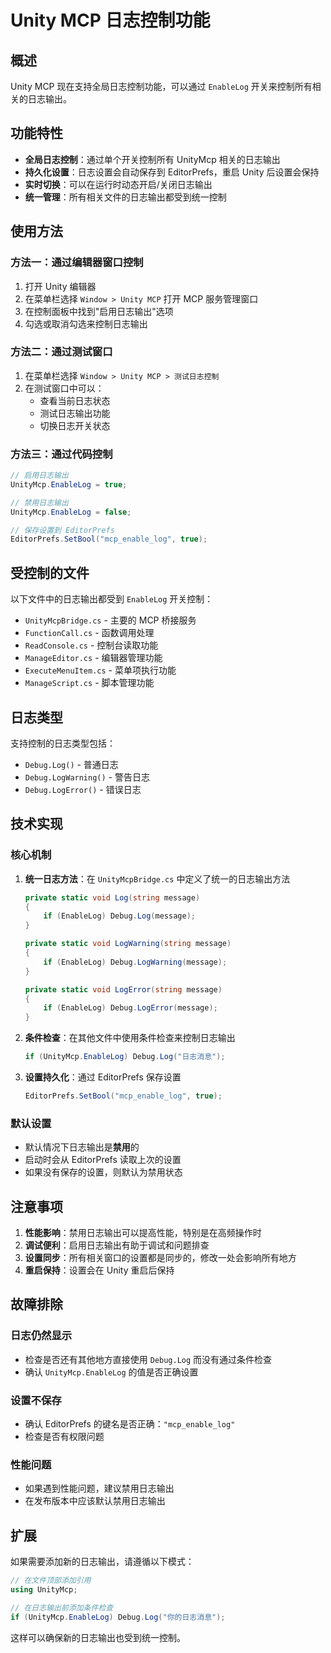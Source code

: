 # Unity MCP 日志控制功能

## 概述

Unity MCP 现在支持全局日志控制功能，可以通过 `EnableLog` 开关来控制所有相关的日志输出。

## 功能特性

- **全局日志控制**：通过单个开关控制所有 UnityMcp 相关的日志输出
- **持久化设置**：日志设置会自动保存到 EditorPrefs，重启 Unity 后设置会保持
- **实时切换**：可以在运行时动态开启/关闭日志输出
- **统一管理**：所有相关文件的日志输出都受到统一控制

## 使用方法

### 方法一：通过编辑器窗口控制

1. 打开 Unity 编辑器
2. 在菜单栏选择 `Window > Unity MCP` 打开 MCP 服务管理窗口
3. 在控制面板中找到"启用日志输出"选项
4. 勾选或取消勾选来控制日志输出

### 方法二：通过测试窗口

1. 在菜单栏选择 `Window > Unity MCP > 测试日志控制`
2. 在测试窗口中可以：
   - 查看当前日志状态
   - 测试日志输出功能
   - 切换日志开关状态

### 方法三：通过代码控制

```csharp
// 启用日志输出
UnityMcp.EnableLog = true;

// 禁用日志输出
UnityMcp.EnableLog = false;

// 保存设置到 EditorPrefs
EditorPrefs.SetBool("mcp_enable_log", true);
```

## 受控制的文件

以下文件中的日志输出都受到 `EnableLog` 开关控制：

- `UnityMcpBridge.cs` - 主要的 MCP 桥接服务
- `FunctionCall.cs` - 函数调用处理
- `ReadConsole.cs` - 控制台读取功能
- `ManageEditor.cs` - 编辑器管理功能
- `ExecuteMenuItem.cs` - 菜单项执行功能
- `ManageScript.cs` - 脚本管理功能

## 日志类型

支持控制的日志类型包括：
- `Debug.Log()` - 普通日志
- `Debug.LogWarning()` - 警告日志
- `Debug.LogError()` - 错误日志

## 技术实现

### 核心机制

1. **统一日志方法**：在 `UnityMcpBridge.cs` 中定义了统一的日志输出方法
   ```csharp
   private static void Log(string message)
   {
       if (EnableLog) Debug.Log(message);
   }
   
   private static void LogWarning(string message)
   {
       if (EnableLog) Debug.LogWarning(message);
   }
   
   private static void LogError(string message)
   {
       if (EnableLog) Debug.LogError(message);
   }
   ```

2. **条件检查**：在其他文件中使用条件检查来控制日志输出
   ```csharp
   if (UnityMcp.EnableLog) Debug.Log("日志消息");
   ```

3. **设置持久化**：通过 EditorPrefs 保存设置
   ```csharp
   EditorPrefs.SetBool("mcp_enable_log", true);
   ```

### 默认设置

- 默认情况下日志输出是**禁用**的
- 启动时会从 EditorPrefs 读取上次的设置
- 如果没有保存的设置，则默认为禁用状态

## 注意事项

1. **性能影响**：禁用日志输出可以提高性能，特别是在高频操作时
2. **调试便利**：启用日志输出有助于调试和问题排查
3. **设置同步**：所有相关窗口的设置都是同步的，修改一处会影响所有地方
4. **重启保持**：设置会在 Unity 重启后保持

## 故障排除

### 日志仍然显示
- 检查是否还有其他地方直接使用 `Debug.Log` 而没有通过条件检查
- 确认 `UnityMcp.EnableLog` 的值是否正确设置

### 设置不保存
- 确认 EditorPrefs 的键名是否正确：`"mcp_enable_log"`
- 检查是否有权限问题

### 性能问题
- 如果遇到性能问题，建议禁用日志输出
- 在发布版本中应该默认禁用日志输出

## 扩展

如果需要添加新的日志输出，请遵循以下模式：

```csharp
// 在文件顶部添加引用
using UnityMcp;

// 在日志输出前添加条件检查
if (UnityMcp.EnableLog) Debug.Log("你的日志消息");
```

这样可以确保新的日志输出也受到统一控制。
